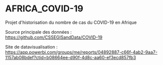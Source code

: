 # AFRICA_COVID-19
Projet d'historisation du nombre de cas du COVID-19 en Afrique

Source principale des données : 
https://github.com/CSSEGISandData/COVID-19

Site de datavisualisation : 
https://app.powerbi.com/groups/me/reports/04892887-c66f-4ab2-9aa7-1157ab08bdef?ctid=b08664ee-d90f-4d8c-aa60-ef3ecd857fb3
